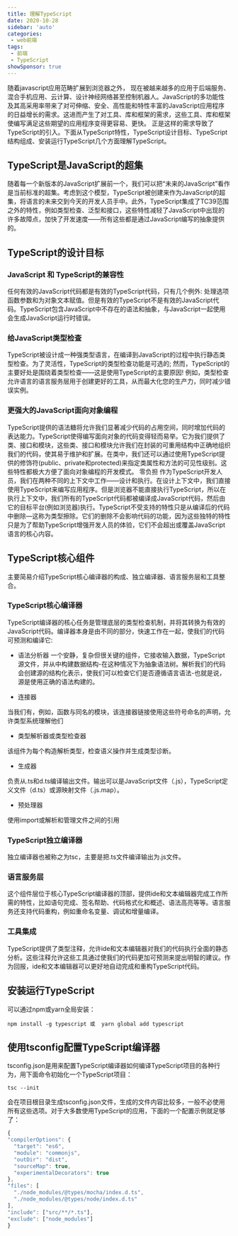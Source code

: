 ```yaml
---
title: 理解TypeScript
date: 2020-10-28
sidebar: 'auto'
categories:
 - web前端
tags:
 - 前端
 - TypeScript
showSponsor: true
---
```


随着javascript应用范畴扩展到浏览器之外， 现在被越来越多的应用于后端服务、混合手机应用、云计算、设计神经网络甚至控制机器人。JavaScript的多功能性及其高采用率带来了对可伸缩、安全、高性能和特性丰富的JavaScript应用程序的日益增长的需求。这进而产生了对工具、库和框架的需求，这些工具、库和框架使编写满足这些期望的应用程序变得更容易、更快。
正是这样的需求导致了TypeScript的引入。下面从TypeScript特性，TypeScript设计目标、TypeScript结构组成、安装运行TypeScript几个方面理解TypeScript。

## TypeScript是JavaScript的超集

随着每一个新版本的JavaScript扩展前一个，我们可以把“未来的JavaScript”看作是当前标准的超集。考虑到这个模型，TypeScript被创建来作为JavaScript的超集，将语言的未来交到今天的开发人员手中。此外，TypeScript集成了TC39范围之外的特性，例如类型检查、泛型和接口，这些特性减轻了JavaScript中出现的许多故障点，加快了开发速度——所有这些都是通过JavaScript编写的抽象提供的。

## TypeScript的设计目标

### JavaScript 和 TypeScript的兼容性

任何有效的JavaScript代码都是有效的TypeScript代码，只有几个例外: 处理选项函数参数和为对象文本赋值。但是有效的TypeScript不是有效的JavaScript代码。TypeScript包含JavaScript中不存在的语法和抽象，与JavaScript一起使用会生成JavaScript运行时错误。

### 给JavaScript类型检查

TypeScript被设计成一种强类型语言，在编译到JavaScript的过程中执行静态类型检查。为了灵活性，TypeScript的类型检查功能是可选的; 然而，TypeScript的主要好处是围绕着类型检查——这是使用TypeScript的主要原因! 例如，类型检查允许语言的语言服务层用于创建更好的工具，从而最大化您的生产力，同时减少错误实例。

### 更强大的JavaScript面向对象编程

 TypeScript提供的语法糖将允许我们显著减少代码的占用空间，同时增加代码的表达能力。TypeScript使得编写面向对象的代码变得轻而易举。它为我们提供了类、接口和模块，这些类、接口和模块允许我们在封装的可重用结构中正确地组织我们的代码，使其易于维护和扩展。在类中，我们还可以通过使用TypeScript提供的修饰符(public、private和protected)来指定类属性和方法的可见性级别。这些特性都极大方便了面向对象编程的开发模式。
 零负担
 作为TypeScript开发人员，我们在两种不同的上下文中工作——设计和执行。在设计上下文中，我们直接使用TypeScript来编写应用程序。但是浏览器不能直接执行TypeScript，所以在执行上下文中，我们所有的TypeScript代码都被编译成JavaScript代码，然后由它的目标平台(例如浏览器)执行。TypeScript不受支持的特性只是从编译后的代码中删除—这称为类型擦除。它们的删除不会影响代码的功能，因为这些独特的特性只是为了帮助TypeScript增强开发人员的体验，它们不会超出或覆盖JavaScript语言的核心内容。
 

## TypeScript核心组件

主要简易介绍TypeScript核心编译器的构成、独立编译器、语言服务层和工具整合。

### TypeScript核心编译器

 TypeScript编译器的核心任务是管理底层的类型检查机制，并将其转换为有效的JavaScript代码。编译器本身是由不同的部分，快速工作在一起，使我们的代码可预测和编译它:

 * 语法分析器
一个安静，复杂但很关键的组件，它接收输入数据，TypeScript源文件，并从中构建数据结构-在这种情况下为抽象语法树。解析我们的代码会创建源的结构化表示，使我们可以检查它们是否遵循语言语法-也就是说，源是使用正确的语法构建的。

* 连接器

当我们有，例如，函数与同名的模块，该连接器链接使用这些符号命名的声明，允许类型系统理解他们

* 类型解析器或类型检查器

该组件为每个构造解析类型，检查语义操作并生成类型诊断。

* 生成器

负责从.ts和d.ts编译输出文件。输出可以是JavaScript文件（.js），TypeScript定义文件（d.ts）或源映射文件（.js.map）。

* 预处理器

使用import或解析和管理文件之间的引用

### TypeScript独立编译器

 独立编译器也被称之为tsc，主要是把.ts文件编译输出为.js文件。

### 语言服务层

 这个组件层位于核心TypeScript编译器的顶部，提供ide和文本编辑器完成工作所需的特性，比如语句完成、签名帮助、代码格式化和概述、语法高亮等等。语言服务还支持代码重构，例如重命名变量、调试和增量编译。

### 工具集成

 TypeScript提供了类型注释，允许ide和文本编辑器对我们的代码执行全面的静态分析。这些注释允许这些工具通过使我们的代码更加可预测来提出明智的建议。作为回报，ide和文本编辑器可以更好地自动完成和重构TypeScript代码。

## 安装运行TypeScript

 可以通过npm或yarn全局安装：

``` shell
npm install -g typescript 或  yarn global add typescript
```

## 使用tsconfig配置TypeScript编译器

 tsconfig.json是用来配置TypeScript编译器如何编译TypeScript项目的各种行为，用下面命令初始化一个TypeScript项目：

 ``` shell
 tsc --init
 ```

  会在项目根目录生成tsconfig.json文件，生成的文件内容比较多，一般不必使用所有这些选项。对于大多数使用TypeScript的应用，下面的一个配置示例就足够了：

  ``` js
  {
  "compilerOptions": {
    "target": "es6",
    "module": "commonjs",
    "outDir": "dist",
    "sourceMap": true,
    "experimentalDecorators": true
  },
  "files": [
    "./node_modules/@types/mocha/index.d.ts",
    "./node_modules/@types/node/index.d.ts"
  ],
  "include": ["src/**/*.ts"],
  "exclude": ["node_modules"]
}
```
